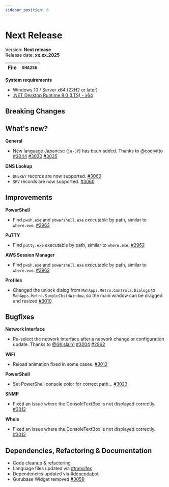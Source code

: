 ```yaml
---
sidebar_position: 0
---
```


# Next Release

Version: **Next release** <br />
Release date: **xx.xx.2025**

| File | `SHA256` |
| ---- | -------- |

**System requirements**

- Windows 10 / Server x64 (22H2 or later)
- [.NET Desktop Runtime 8.0 (LTS) - x64](https://dotnet.microsoft.com/en-us/download/dotnet/8.0/runtime)

## Breaking Changes

## What's new?

**General**

- New language Japanese (`ja-JP`) has been added. Thanks to [@coolvitto](https://github.com/coolvitto) [#3044](https://github.com/BornToBeRoot/NETworkManager/pull/3044) [#3030](https://github.com/BornToBeRoot/NETworkManager/pull/3030) [#3035](https://github.com/BornToBeRoot/NETworkManager/pull/3035)

**DNS Lookup**

- `DNSKEY` records are now supported. [#3060](https://github.com/BornToBeRoot/NETworkManager/pull/3060)
- `SRV` records are now supported. [#3060](https://github.com/BornToBeRoot/NETworkManager/pull/3060)

## Improvements

**PowerShell**

- Find `pwsh.exe` and `powershell.exe` executable by path, similar to `where.exe`. [#2962](https://github.com/BornToBeRoot/NETworkManager/pull/2962)

**PuTTY**

- Find `putty.exe` executable by path, similar to `where.exe`. [#2962](https://github.com/BornToBeRoot/NETworkManager/pull/2962)

**AWS Session Manager**

- Find `pwsh.exe` and `powershell.exe` executable by path, similar to `where.exe`. [#2962](https://github.com/BornToBeRoot/NETworkManager/pull/2962)

**Profiles**

- Changed the unlock dialog from `MahApps.Metro.Controls.Dialogs` to `MahApps.Metro.SimpleChildWindow`, so the main window can be dragged and resized [#3010](https://github.com/BornToBeRoot/NETworkManager/pull/3010)

## Bugfixes

**Network Interface**

- Re-select the network interface after a network change or configuration update. Thanks to [@Ghislain1](https://github.com/Ghislain1) [#3004](https://github.com/BornToBeRoot/NETworkManager/pull/3004) [#2962](https://github.com/BornToBeRoot/NETworkManager/pull/2962)

**WiFi**

- Reload animation fixed in some cases. [#3012](https://github.com/BornToBeRoot/NETworkManager/pull/3012)

**PowerShell**

- Set PowerShell console color for correct path... [#3023](https://github.com/BornToBeRoot/NETworkManager/pull/3023)

**SNMP**

- Fixed an issue where the ConsoleTextBox is not displayed correctly. [#3012](https://github.com/BornToBeRoot/NETworkManager/pull/3012)

**Whois**

- Fixed an issue where the ConsoleTextBox is not displayed correctly. [#3012](https://github.com/BornToBeRoot/NETworkManager/pull/3012)

## Dependencies, Refactoring & Documentation

- Code cleanup & refactoring
- Language files updated via [#transifex](https://github.com/BornToBeRoot/NETworkManager/pulls?q=author%3Aapp%2Ftransifex-integration)
- Dependencies updated via [#dependabot](https://github.com/BornToBeRoot/NETworkManager/pulls?q=author%3Aapp%2Fdependabot)
- Gurubase Widget removed [#3059](https://github.com/BornToBeRoot/NETworkManager/pull/3059)
